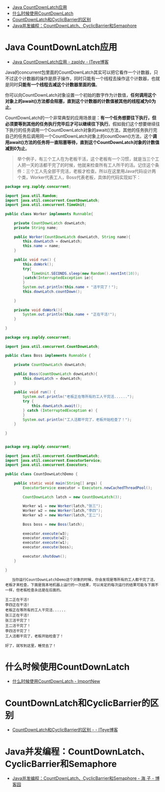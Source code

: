 
<!-- @import "[TOC]" {cmd="toc" depthFrom=1 depthTo=6 orderedList=false} -->
<!-- code_chunk_output -->

* [Java CountDownLatch应用](#java-countdownlatch应用)
* [什么时候使用CountDownLatch](#什么时候使用countdownlatch)
* [CountDownLatch和CyclicBarrier的区别](#countdownlatch和cyclicbarrier的区别)
* [Java并发编程：CountDownLatch、CyclicBarrier和Semaphore](#java并发编程countdownlatch-cyclicbarrier和semaphore)

<!-- /code_chunk_output -->




# Java CountDownLatch应用

*   [Java CountDownLatch应用 - zapldy - ITeye博客](http://zapldy.iteye.com/blog/746458)


Java的concurrent包里面的CountDownLatch其实可以把它看作一个计数器，只不过这个计数器的操作是原子操作，同时只能有一个线程去操作这个计数器，也就是同时**只能有一个线程去减这个计数器里面的值**。

你可以向CountDownLatch对象设置一个初始的数字作为计数值，**任何调用这个对象上的await()方法都会阻塞，直到这个计数器的计数值被其他的线程减为0为止**。

CountDownLatch的一个非常典型的应用场景是：**有一个任务想要往下执行，但必须要等到其他的任务执行完毕后才可以继续往下执行**。假如我们这个想要继续往下执行的任务调用一个CountDownLatch对象的await()方法，其他的任务执行完自己的任务后调用同一个CountDownLatch对象上的countDown()方法，这个**调用await()方法的任务将一直阻塞等待，直到这个CountDownLatch对象的计数值减到0为止**。

> 举个例子，有三个工人在为老板干活，这个老板有一个习惯，就是当三个工人把一天的活都干完了的时候，他就来检查所有工人所干的活。记住这个条件：三个工人先全部干完活，老板才检查。所以在这里用Java代码设计两个类，Worker代表工人，Boss代表老板，具体的代码实现如下：


```java
package org.zapldy.concurrent;  
  
import java.util.Random;  
import java.util.concurrent.CountDownLatch;  
import java.util.concurrent.TimeUnit;  
  
public class Worker implements Runnable{  
      
    private CountDownLatch downLatch;  
    private String name;  
      
    public Worker(CountDownLatch downLatch, String name){  
        this.downLatch = downLatch;  
        this.name = name;  
    }  
      
    public void run() {  
        this.doWork();  
        try{  
            TimeUnit.SECONDS.sleep(new Random().nextInt(10));  
        }catch(InterruptedException ie){  
        }  
        System.out.println(this.name + "活干完了！");  
        this.downLatch.countDown();  
          
    }  
      
    private void doWork(){  
        System.out.println(this.name + "正在干活!");  
    }  
      
}  
 
package org.zapldy.concurrent;  
  
import java.util.concurrent.CountDownLatch;  
  
public class Boss implements Runnable {  
  
    private CountDownLatch downLatch;  
      
    public Boss(CountDownLatch downLatch){  
        this.downLatch = downLatch;  
    }  
      
    public void run() {  
        System.out.println("老板正在等所有的工人干完活......");  
        try {  
            this.downLatch.await();  
        } catch (InterruptedException e) {  
        }  
        System.out.println("工人活都干完了，老板开始检查了！");  
    }  
  
}  
 

package org.zapldy.concurrent;  
  
import java.util.concurrent.CountDownLatch;  
import java.util.concurrent.ExecutorService;  
import java.util.concurrent.Executors;  
  
public class CountDownLatchDemo {  
  
    public static void main(String[] args) {  
        ExecutorService executor = Executors.newCachedThreadPool();  
          
        CountDownLatch latch = new CountDownLatch(3);  
          
        Worker w1 = new Worker(latch,"张三");  
        Worker w2 = new Worker(latch,"李四");  
        Worker w3 = new Worker(latch,"王二");  
          
        Boss boss = new Boss(latch);  
          
        executor.execute(w3);  
        executor.execute(w2);  
        executor.execute(w1);  
        executor.execute(boss);  
          
        executor.shutdown();  
    }  
  
}  
```
       当你运行CountDownLatchDemo这个对象的时候，你会发现是等所有的工人都干完了活，老板才来检查，下面是我本地机器上运行的一次结果，可以肯定的每次运行的结果可能与下面不一样，但老板检查永远是在后面的。
```
王二正在干活!  
李四正在干活!  
老板正在等所有的工人干完活......  
张三正在干活!  
张三活干完了！  
王二活干完了！  
李四活干完了！  
工人活都干完了，老板开始检查了！  
```
    好了，就写到这里，睡觉去了！

# 什么时候使用CountDownLatch

*   [什么时候使用CountDownLatch - ImportNew](http://www.importnew.com/15731.html)

# CountDownLatch和CyclicBarrier的区别

*   [CountDownLatch和CyclicBarrier的区别 - - ITeye博客](http://scau-fly.iteye.com/blog/1955165)

# Java并发编程：CountDownLatch、CyclicBarrier和Semaphore

*   [Java并发编程：CountDownLatch、CyclicBarrier和Semaphore - 海 子 - 博客园](http://www.cnblogs.com/dolphin0520/p/3920397.html)
